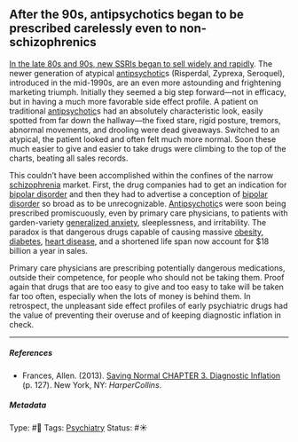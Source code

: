 ## After the 90s, antipsychotics began to be prescribed carelessly even to non-schizophrenics

[In the late 80s and 90s, new SSRIs began to sell widely and rapidly](In%20the%20late%2080s%20and%2090s,%20new%20SSRIs%20began%20to%20sell%20widely%20and%20rapidly.md). The newer generation of atypical [antipsychotic]()s (Risperdal, Zyprexa, Seroquel), introduced in the mid-1990s, are an even more astounding and frightening marketing triumph. Initially they seemed a big step forward—not in efficacy, but in having a much more favorable side effect profile. A patient on traditional [antipsychotic]()s had an absolutely characteristic look, easily spotted from far down the hallway—the fixed stare, rigid posture, tremors, abnormal movements, and drooling were dead giveaways. Switched to an atypical, the patient looked and often felt much more normal. Soon these much easier to give and easier to take drugs were climbing to the top of the charts, beating all sales records.

This couldn’t have been accomplished within the confines of the narrow [schizophrenia]() market. First, the drug companies had to get an indication for [bipolar disorder]() and then they had to advertise a conception of [bipolar disorder]() so broad as to be unrecognizable. [Antipsychotic]()s were soon being prescribed promiscuously, even by primary care physicians, to patients with garden-variety [generalized anxiety](), sleeplessness, and irritability. The paradox is that dangerous drugs capable of causing massive [obesity](), [diabetes](Diabetes.md), [heart disease](), and a shortened life span now account for $18 billion a year in sales.

Primary care physicians are prescribing potentially dangerous medications, outside their competence, for people who should not be taking them. Proof again that drugs that are too easy to give and too easy to take will be taken far too often, especially when the lots of money is behind them. In retrospect, the unpleasant side effect profiles of early psychiatric drugs had the value of preventing their overuse and of keeping diagnostic inflation in check.

---

##### References

* Frances, Allen. (2013). [Saving Normal CHAPTER 3. Diagnostic Inflation](Saving%20Normal%20CHAPTER%203.%20Diagnostic%20Inflation.md) (p. 127). New York, NY: *HarperCollins*.

##### Metadata

Type: #🔴 
Tags: [Psychiatry](Psychiatry.md)
Status: #☀️ 
